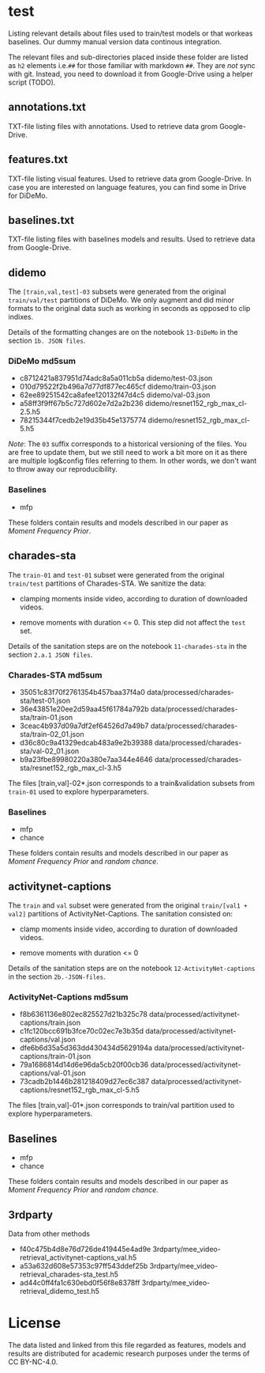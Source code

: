 # test

Listing relevant details about files used to train/test models or that workeas baselines. Our dummy manual version data continous integration.

The relevant files and sub-directories placed inside these folder are listed as `h2` elements i.e.`##` for those familiar with markdown `##`.
They are *not* sync with git. Instead, you need to download it from Google-Drive using a helper script (TODO).

## annotations.txt

TXT-file listing files with annotations. Used to retrieve data grom Google-Drive.

## features.txt

TXT-file listing visual features. Used to retrieve data grom Google-Drive. In case you are interested on language features, you can find some in Drive for DiDeMo.

## baselines.txt

TXT-file listing files with baselines models and results. Used to retrieve data from Google-Drive.

## didemo

The `[train,val,test]-03` subsets were generated from the original `train/val/test` partitions of DiDeMo. We only augment and did minor formats to the original data such as working in seconds as opposed to clip indixes.

Details of the formatting changes are on the notebook `13-DiDeMo` in the section `1b. JSON files`.

### DiDeMo md5sum

- c8712421a837951d74adc8a5a011cb5a  didemo/test-03.json
- 010d79522f2b496a7d77df877ec465cf  didemo/train-03.json
- 62ee89251542ca8afee120132f47d4c5  didemo/val-03.json
- a58ff3f9ff67b5c727d602e7d2a2b236  didemo/resnet152_rgb_max_cl-2.5.h5
- 78215344f7cedb2e19d35b45e1375774  didemo/resnet152_rgb_max_cl-5.h5

_Note_: The `03` suffix corresponds to a historical versioning of the files. You are free to update them, but we still need to work a bit more on it as there are multiple log&config files referring to them. In other words, we don't want to throw away our reproducibility.

### Baselines

- mfp

These folders contain results and models described in our paper as _Moment Frequency Prior_.

## charades-sta

The `train-01` and `test-01` subset were generated from the original `train/test` partitions of Charades-STA. We sanitize the data:

- clamping moments inside video, according to duration of downloaded videos.

- remove moments with duration <= 0. This step did not affect the `test` set.

Details of the sanitation steps are on the notebook `11-charades-sta` in the section `2.a.1 JSON files`.

### Charades-STA md5sum

- 35051c83f70f2761354b457baa37f4a0  data/processed/charades-sta/test-01.json
- 36e43851e20ee2d59aa45f61784a792b  data/processed/charades-sta/train-01.json
- 3ceac4b937d09a7df2ef64526d7a49b7  data/processed/charades-sta/train-02_01.json
- d36c80c9a41329edcab483a9e2b39388  data/processed/charades-sta/val-02_01.json
- b9a23fbe89980220a380e7aa344e4646  data/processed/charades-sta/resnet152_rgb_max_cl-3.h5

The files [train,val]-02*.json corresponds to a train&validation subsets from `train-01` used to explore hyperparameters.

### Baselines

- mfp
- chance

These folders contain results and models described in our paper as _Moment Frequency Prior_ and _random chance_.

## activitynet-captions

The `train` and `val` subset were generated from the original `train/[val1 + val2]` partitions of ActivityNet-Captions. The sanitation consisted on:

- clamp moments inside video, according to duration of downloaded videos.

- remove moments with duration <= 0

Details of the sanitation steps are on the notebook `12-ActivityNet-captions` in the section `2b.-JSON-files`.

### ActivityNet-Captions md5sum

- f8b6361136e802ec825527d21b325c78  data/processed/activitynet-captions/train.json
- c1fc120bcc691b3fce70c02ec7e3b35d  data/processed/activitynet-captions/val.json
- dfe6b6d35a5d363dd430434d5629194a  data/processed/activitynet-captions/train-01.json
- 79a1686814d14d6e96da5cb20f00cb36  data/processed/activitynet-captions/val-01.json
- 73cadb2b1446b281218409d27ec6c387  data/processed/activitynet-captions/resnet152_rgb_max_cl-5.h5

The files [train,val]-01*.json corresponds to train/val partition used to explore hyperparameters.

## Baselines

- mfp
- chance

These folders contain results and models described in our paper as _Moment Frequency Prior_ and _random chance_.

## 3rdparty

Data from other methods

- f40c475b4d8e76d726de419445e4ad9e  3rdparty/mee_video-retrieval_activitynet-captions_val.h5
- a53a632d608e57353c97ff543ddef25b  3rdparty/mee_video-retrieval_charades-sta_test.h5
- ad44c0ff4fa1c630ebd0f56f8e8378ff  3rdparty/mee_video-retrieval_didemo_test.h5

# License

The data listed and linked from this file regarded as features, models and results are distributed for academic research purposes under the terms of CC BY-NC-4.0.
